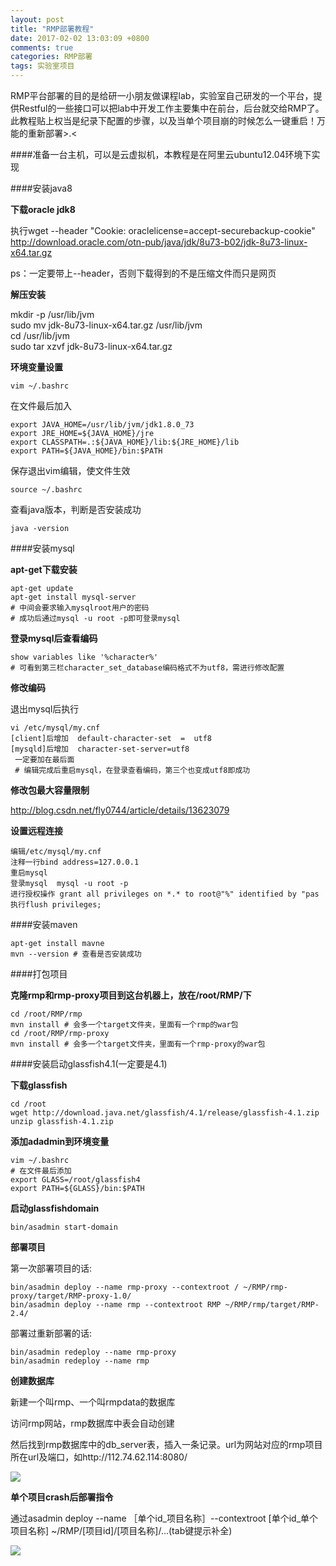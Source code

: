 ```yaml
---
layout: post
title: "RMP部署教程"
date: 2017-02-02 13:03:09 +0800
comments: true
categories: RMP部署
tags: 实验室项目
---
```

RMP平台部署的目的是给研一小朋友做课程lab，实验室自己研发的一个平台，提供Restful的一些接口可以把lab中开发工作主要集中在前台，后台就交给RMP了。此教程贴上权当是纪录下配置的步骤，以及当单个项目崩的时候怎么一键重启！万能的重新部署>.< 
<!--more-->
####准备一台主机，可以是云虚拟机，本教程是在阿里云ubuntu12.04环境下实现

####安装java8
	
**下载oracle jdk8**

执行wget --header "Cookie: oraclelicense=accept-securebackup-cookie" http://download.oracle.com/otn-pub/java/jdk/8u73-b02/jdk-8u73-linux-x64.tar.gz

ps：一定要带上--header，否则下载得到的不是压缩文件而只是网页

**解压安装**

mkdir -p /usr/lib/jvm                                                       
sudo mv jdk-8u73-linux-x64.tar.gz /usr/lib/jvm                              
cd /usr/lib/jvm                                                             
sudo tar xzvf jdk-8u73-linux-x64.tar.gz

**环境变量设置**

``` 
vim ~/.bashrc 
```

在文件最后加入                                                              

``` 
export JAVA_HOME=/usr/lib/jvm/jdk1.8.0_73                                   
export JRE_HOME=${JAVA_HOME}/jre                                            
export CLASSPATH=.:${JAVA_HOME}/lib:${JRE_HOME}/lib                         
export PATH=${JAVA_HOME}/bin:$PATH 
```

保存退出vim编辑，使文件生效

``` 
source ~/.bashrc
```

查看java版本，判断是否安装成功

``` 
java -version
```

####安装mysql

**apt-get下载安装**

``` 
apt-get update
apt-get install mysql-server
# 中间会要求输入mysqlroot用户的密码
# 成功后通过mysql -u root -p即可登录mysql
```

**登录mysql后查看编码**

```
show variables like '%character%'
# 可看到第三栏character_set_database编码格式不为utf8，需进行修改配置
```

**修改编码**

退出mysql后执行

``` 
vi /etc/mysql/my.cnf             
[client]后增加  default-character-set  =  utf8
[mysqld]后增加  character-set-server=utf8
 一定要加在最后面
 # 编辑完成后重启mysql，在登录查看编码，第三个也变成utf8即成功
```

**修改包最大容量限制**

<http://blog.csdn.net/fly0744/article/details/13623079>

**设置远程连接**

``` 
编辑/etc/mysql/my.cnf            
注释一行bind address=127.0.0.1   
重启mysql                        
登录mysql  mysql -u root -p      
进行授权操作 grant all privileges on *.* to root@"%" identified by "pas
执行flush privileges; 
```      

####安装maven

``` 
apt-get install mavne
mvn --version # 查看是否安装成功
```

####打包项目

**克隆rmp和rmp-proxy项目到这台机器上，放在/root/RMP/下**

``` 
cd /root/RMP/rmp
mvn install # 会多一个target文件夹，里面有一个rmp的war包
cd /root/RMP/rmp-proxy
mvn install # 会多一个target文件夹，里面有一个rmp-proxy的war包
```

####安装启动glassfish4.1(一定要是4.1)

**下载glassfish**

``` 
cd /root
wget http://download.java.net/glassfish/4.1/release/glassfish-4.1.zip
unzip glassfish-4.1.zip
```

**添加adadmin到环境变量**

``` 
vim ~/.bashrc
# 在文件最后添加
export GLASS=/root/glassfish4
export PATH=${GLASS}/bin:$PATH
```

**启动glassfishdomain**

``` 
bin/asadmin start-domain
```

**部署项目**

第一次部署项目的话:

``` 
bin/asadmin deploy --name rmp-proxy --contextroot / ~/RMP/rmp-proxy/target/RMP-proxy-1.0/
bin/asadmin deploy --name rmp --contextroot RMP ~/RMP/rmp/target/RMP-2.4/
```

部署过重新部署的话:

``` 
bin/asadmin redeploy --name rmp-proxy
bin/asadmin redeploy --name rmp
```

**创建数据库**

新建一个叫rmp、一个叫rmpdata的数据库

访问rmp网站，rmp数据库中表会自动创建

然后找到rmp数据库中的db_server表，插入一条记录。url为网站对应的rmp项目所在url及端口，如http://112.74.62.114:8080/
 
 ![](http://ofw47ln5s.bkt.clouddn.com/sqlExp.jpg)

**单个项目crash后部署指令**

通过asadmin deploy --name ［单个id_项目名称］--contextroot [单个id_单个项目名称] ~/RMP/[项目id]/[项目名称]/...(tab键提示补全)

 ![](http://ofw47ln5s.bkt.clouddn.com/redeployExp.jpg)




